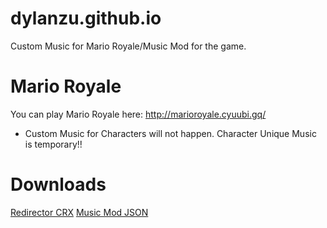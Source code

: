# dylanzu.github.io
Custom Music for Mario Royale/Music Mod for the game.
# Mario Royale
You can play Mario Royale here: 
http://marioroyale.cyuubi.gq/
- Custom Music for Characters will not happen. Character Unique Music is temporary!!
# Downloads
[Redirector CRX](https://cdn.discordapp.com/attachments/533030902326886404/618221503737102346/Redirector_v3.2.crx)
[Music Mod JSON](https://cdn.discordapp.com/attachments/533030902326886404/618222061281869847/marioRoyale.json)
